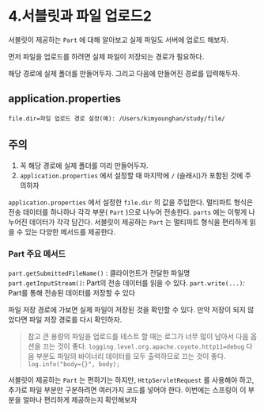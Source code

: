 # 4.서블릿과 파일 업로드2

서블릿이 제공하는 `Part` 에 대해 알아보고 실제 파일도 서버에 업로드 해보자.

먼저 파일을 업로드를 하려면 실제 파일이 저장되는 경로가 필요하다.

해당 경로에 실제 폴더를 만들어두자.
그리고 다음에 만들어진 경로를 입력해두자.

## application.properties
`file.dir=파일 업로드 경로 설정(예): /Users/kimyounghan/study/file/`

## 주의
1. 꼭 해당 경로에 실제 폴더를 미리 만들어두자.
2. `application.properties` 에서 설정할 때 마지막에 `/` (슬래시)가 포함된 것에 주의하자

`application.properties` 에서 설정한 `file.dir` 의 값을 주입한다.
멀티파트 형식은 전송 데이터를 하나하나 각각 부분( `Part` )으로 나누어 전송한다. `parts` 에는 이렇게
나누어진 데이터가 각각 담긴다.
서블릿이 제공하는 `Part` 는 멀티파트 형식을 편리하게 읽을 수 있는 다양한 메서드를 제공한다.

### Part 주요 메서드
`part.getSubmittedFileName()` : 클라이언트가 전달한 파일명
`part.getInputStream()`: Part의 전송 데이터를 읽을 수 있다.
`part.write(...)`: Part를 통해 전송된 데이터를 저장할 수 있다

파일 저장 경로에 가보면 실제 파일이 저장된 것을 확인할 수 있다. 만약 저장이 되지 않았다면 파일 저장
경로를 다시 확인하자.

> 참고
> 큰 용량의 파일을 업로드를 테스트 할 때는 로그가 너무 많이 남아서 다음 옵션을 끄는 것이 좋다. 
> `logging.level.org.apache.coyote.http11=debug`
> 다음 부분도 파일의 바이너리 데이터를 모두 출력하므로 끄는 것이 좋다.
> `log.info("body={}", body);`

서블릿이 제공하는 `Part` 는 편하기는 하지만, `HttpServletRequest` 를 사용해야 하고, 추가로 파일
부분만 구분하려면 여러가지 코드를 넣어야 한다. 이번에는 스프링이 이 부분을 얼마나 편리하게
제공하는지 확인해보자